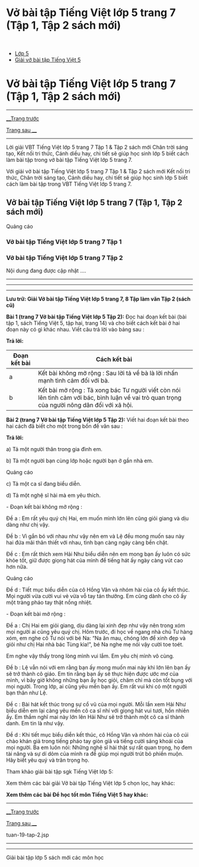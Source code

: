 # Vở bài tập Tiếng Việt lớp 5 trang 7 (Tập 1, Tập 2 sách mới)

﻿

  * [Lớp 5](https://vietjack.com/series/lop-5.jsp)
  * [Giải vở bài tập Tiếng Việt 5](https://vietjack.com/giai-vo-bai-tap-tieng-viet-5/index.jsp)



# Vở bài tập Tiếng Việt lớp 5 trang 7 (Tập 1, Tập 2 sách mới)

* * *

[__Trang trước](https://vietjack.com/giai-vo-bai-tap-tieng-viet-5/tuan-19-tap-2.jsp)

[Trang sau __](https://vietjack.com/giai-vo-bai-tap-tieng-viet-5/tuan-19-tap-2.jsp)

* * *

Lời giải VBT Tiếng Việt lớp 5 trang 7 Tập 1 & Tập 2 sách mới Chân trời sáng tạo, Kết nối tri thức, Cánh diều hay, chi tiết sẽ giúp học sinh lớp 5 biết cách làm bài tập trong vở bài tập Tiếng Việt lớp 5 trang 7.

Với giải vở bài tập Tiếng Việt lớp 5 trang 7 Tập 1 & Tập 2 sách mới Kết nối tri thức, Chân trời sáng tạo, Cánh diều hay, chi tiết sẽ giúp học sinh lớp 5 biết cách làm bài tập trong VBT Tiếng Việt lớp 5 trang 7.

## Vở bài tập Tiếng Việt lớp 5 trang 7 (Tập 1, Tập 2 sách mới)

Quảng cáo

### Vở bài tập Tiếng Việt lớp 5 trang 7 Tập 1

### Vở bài tập Tiếng Việt lớp 5 trang 7 Tập 2

Nội dung đang được cập nhật ....

* * *

* * *

* * *

**Lưu trữ: Giải Vở bài tập Tiếng Việt lớp 5 trang 7, 8 Tập làm văn Tập 2 (sách cũ)**

**Bài 1 (trang 7 Vở bài tập Tiếng Việt lớp 5 Tập 2):** Đọc hai đoạn kết bài (bài tập 1, sách Tiếng Việt 5, tập hai, trang 14) và cho biết cách kết bài ở hai đoạn này có gì khác nhau. Viết câu trả lời vào bảng sau : 

**Trả lời:**

Đoạn kết bài | Cách kết bài  
---|---  
a | Kết bài không mở rộng : Sau lời tả về bà là lời nhấn mạnh tình cảm đối với bà.  
b | Kết bài mở rộng : Tả xong bác Tư người viết còn nói lên tình cảm với bác, bình luận về vai trò quan trọng của người nông dân đối với xã hội.  
  
**Bài 2 (trang 7 Vở bài tập Tiếng Việt lớp 5 Tập 2):** Viết hai đoạn kết bài theo hai cách đã biết cho một trong bốn đề văn sau :

**Trả lời:**

a) Tả một người thân trong gia đình em. 

b) Tả một người bạn cùng lớp hoặc người bạn ở gần nhà em. 

Quảng cáo

c) Tả một ca sĩ đang biểu diễn. 

d) Tả một nghệ sĩ hài mà em yêu thích. 

\- Đoạn kết bài không mở rộng : 

Đề a : Em rất yêu quý chị Hai, em muốn mình lớn lên cũng giỏi giang và dịu dàng như chị vậy. 

Đề b : Vì gắn bó với nhau như vậy nên em và Lệ đều mong muốn sau này hai đứa mãi thân thiết với nhau, tình bạn càng ngày càng bền chặt. 

Đề c : Em rất thích xem Hải Như biểu diễn nên em mong bạn ấy luôn có sức khỏe tốt, giữ được giọng hát của mình để tiếng hát ấy ngày càng vút cao hơn nữa. 

Quảng cáo

Đề d : Tiết mục biểu diễn của cô Hồng Vân và nhóm hài của cô ấy kết thúc. Mọi người vừa cười vui vẻ vừa vỗ tay tán thưởng. Em cũng dành cho cô ấy một tràng pháo tay thật nồng nhiệt. 

\- Đoạn kết bài mở rộng : 

Đề a : Chị Hai em giỏi giang, dịu dàng lại xinh đẹp như vậy nên trong xóm mọi người ai cũng yêu quý chị. Hôm trước, đi học về ngang nhà chú Tư hàng xóm, em nghe cô Tư nói với bé Na: “Na ăn mau, chóng lớn để xinh đẹp và giỏi như chị Hai nhà bác Tùng kìa!", bé Na nghe mẹ nói vậy cười toe toét. 

Em nghe vậy thấy trong lòng mình vui lắm. Em yêu chị mình vô cùng. 

Đề b : Lệ vẫn nói với em rằng bạn ấy mong muốn mai này khi lớn lên bạn ấy sẽ trở thành cô giáo. Em tin rằng bạn ấy sẽ thực hiện được ước mơ của mình, vì bây giờ không những bạn ẩy học giỏi, chăm chỉ mà còn tốt bụng với mọi người. Trong lớp, ai cũng yêu mến bạn ấy. Em rất vui khi có một người bạn thân như Lệ. 

Đề c : Bài hát kết thúc trong sự cổ vũ của mọi người. Mỗi lần xem Hải Như biểu diễn em lại càng yêu mến cô ca sĩ nhí với giọng hát vui tươi, hồn nhiên ấy. Em thầm nghĩ mai này lớn lên Hải Như sẽ trở thành một cô ca sĩ thành danh. Em tin là như vậy. 

Đề d : Khi tiết mục biểu diễn kết thúc, cô Hồng Vân và nhóm hài của cô cúi chào khán giả trong tiếng pháo tay giòn giã và tiếng cười sảng khoái của mọi người. Ba em luôn nói: Những nghệ sĩ hài thật sự rất quan trọng, họ đem tài năng và sự dí dỏm của mình ra để giúp mọi người trút bỏ phiền muộn. Hãy biết yêu quý và trân trọng họ. 

Tham khảo giải bài tập sgk Tiếng Việt lớp 5:

Xem thêm các bài giải Vở bài tập Tiếng Việt lớp 5 chọn lọc, hay khác:

**Xem thêm các bài Để học tốt môn Tiếng Việt 5 hay khác:**

* * *

[__Trang trước](https://vietjack.com/giai-vo-bai-tap-tieng-viet-5/tuan-19-tap-2.jsp)

[Trang sau __](https://vietjack.com/giai-vo-bai-tap-tieng-viet-5/tuan-19-tap-2.jsp)

tuan-19-tap-2.jsp

* * *

* * *

Giải bài tập lớp 5 sách mới các môn học
